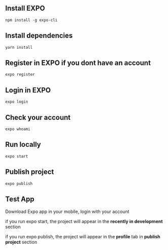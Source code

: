 ## Install EXPO

```
npm install -g expo-cli
```

## Install dependencies

```
yarn install
```


## Register in EXPO if you dont have an account

```
expo register
```


## Login in EXPO

```
expo login
```


## Check your account

```
expo whoami
```

## Run locally

```
expo start
```

## Publish project

```
expo publish
```

## Test App

Download Expo app in your mobile, login with your account

if you run expo start, the project will appear in the **recently in development** section

if you run expo publish, the project will appear in the **profile** tab in **publish project** section
